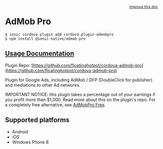<a style="float:right;font-size:12px;" href="http://github.com/ionic-team/ionic-native/edit/master/src/@ionic-native/plugins/admob-pro/index.ts#L97">
  Improve this doc
</a>

# AdMob Pro

```
$ ionic cordova plugin add cordova-plugin-admobpro
$ npm install @ionic-native/admob-pro
```

## [Usage Documentation](https://ionicframework.com/docs/native/admob-pro/)

Plugin Repo: [https://github.com/floatinghotpot/cordova-admob-pro](https://github.com/floatinghotpot/cordova-admob-pro)

Plugin for Google Ads, including AdMob / DFP (DoubleClick for publisher) and mediations to other Ad networks.

IMPORTANT NOTICE: this plugin takes a percentage out of your earnings if you profit more than $1,000. Read more about this on the plugin's repo. For a completely free alternative, see [AdMobPro Free](../admob-free).

## Supported platforms
- Android
- iOS
- Windows Phone 8



